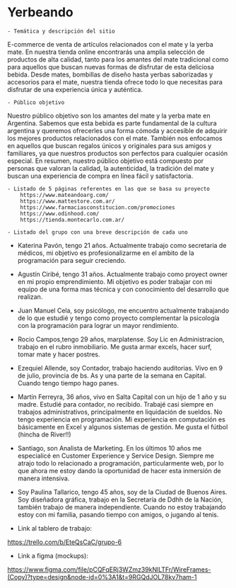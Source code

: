 # Yerbeando

    - Temática y descripción del sitio
    
E-commerce de venta de artículos relacionados con el mate y la yerba mate. En nuestra tienda online encontrarás una amplia selección de productos de alta calidad, tanto para los amantes del mate tradicional como para aquellos que buscan nuevas formas de disfrutar de esta deliciosa bebida. Desde mates, bombillas de diseño hasta yerbas saborizadas y accesorios para el mate, nuestra tienda ofrece todo lo que necesitas para disfrutar de una experiencia única y auténtica.

    - Público objetivo
Nuestro público objetivo son los amantes del mate y la yerba mate en Argentina. Sabemos que esta bebida es parte fundamental de la cultura argentina y queremos ofrecerles una forma cómoda y accesible de adquirir los mejores productos relacionados con el mate. También nos enfocamos en aquellos que buscan regalos únicos y originales para sus amigos y familiares, ya que nuestros productos son perfectos para cualquier ocasión especial. En resumen, nuestro público objetivo está compuesto por personas que valoran la calidad, la autenticidad, la tradición del mate y buscan una experiencia de compra en línea fácil y satisfactoria.


    - Listado de 5 páginas referentes en las que se basa su proyecto
        https://www.mateandoarg.com/
        https://www.mattestore.com.ar/
        https://www.farmaciasconstitucion.com/promociones
        https://www.odinhood.com/
        https://tienda.montecarlo.com.ar/
        
    - Listado del grupo con una breve descripción de cada uno
    
  -  Katerina Pavón, tengo 21 años. Actualmente trabajo como secretaria de médicos, mi objetivo es profesionalizarme en el ambito de la programación para seguir creciendo. 
   
   - Agustín Ciribé, tengo 31 años. Actualmente trabajo como proyect owner en mi propio emprendimiento. Mi objetivo es poder trabajar con mi equipo de una forma mas técnica y con conocimiento del desarrollo que realizan. 
   
   - Juan Manuel Cela, soy psicólogo, me encuentro actualmente trabajando de lo que estudié y tengo como proyecto complementar la psicología con la programación para lograr un mayor rendimiento.
   
   - Rocio Campos,tengo 29 años, marplatense. Soy Lic en Administracion, trabajo en el rubro inmobiliario. Me gusta armar excels, hacer surf, tomar mate y hacer postres.
   
  - Ezequiel Allende, soy Contador, trabajo haciendo auditorias. 
Vivo en 9 de julio, provincia de bs. As y una parte de la semana en Capital. Cuando tengo tiempo hago panes.

  - Martín Ferreyra, 36 años, vivo en Salta Capital con un hijo de 1 año y su madre. Estudié para contador, no recibido. Trabajé casi siempre en trabajos administrativos, principalmente en liquidación de sueldos. No tengo experiencia en programación. Mi experiencia en computación es básicamente en Excel y algunos sistemas de gestión. Me gusta el fútbol (hincha de River!!)
  
  - Santiago, son Analista de Marketing. En los últimos 10 años me especialicé en Customer Experience y Service Design. Siempre me atrajo todo lo relacionado a programación, particularmente web, por lo que ahora me estoy dando la oportunidad de hacer esta inmersión de manera intensiva.
 
 - Soy Paulina Tallarico, tengo 45 años, soy de la Ciudad de Buenos Aires. Soy diseñadora gráfica, trabajo en la Secretaría de Ddhh de la Nación, también trabajo de manera independiente. Cuando no estoy trabajando estoy con mi familia, pasando tiempo con amigos, o jugando al tenis.
   
   
- Link al tablero de trabajo:
       
https://trello.com/b/EteQsCaC/grupo-6


- Link a figma (mockups):

https://www.figma.com/file/pCQFqERj3WZmz39kNlLTFr/WireFrames-(Copy)?type=design&node-id=0%3A1&t=9RGQdJOL78kv7ham-1

    
    
    
    
    
    
    
    
    
    
    
    
    
    
    

